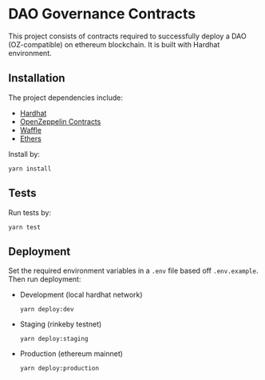 # DAO Governance Contracts

This project consists of contracts required to successfully deploy a DAO (OZ-compatible) on ethereum blockchain. It is built with Hardhat environment.

## Installation

The project dependencies include:

- [Hardhat](https://hardhat.org/)
- [OpenZeppelin Contracts](https://docs.openzeppelin.com/contracts/4.x/)
- [Waffle](https://getwaffle.io/)
- [Ethers](https://docs.ethers.io/v5/)

Install by:

```
yarn install
```

## Tests

Run tests by:

```
yarn test
```

## Deployment

Set the required environment variables in a `.env` file based off `.env.example`. Then run deployment:

- Development (local hardhat network)

  ```
  yarn deploy:dev
  ```

- Staging (rinkeby testnet)

  ```
  yarn deploy:staging
  ```

- Production (ethereum mainnet)
  ```
  yarn deploy:production
  ```
